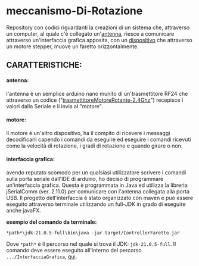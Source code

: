 # meccanismo-Di-Rotazione
Repository con codici riguardanti la creazioni di un sistema che, attraverso un computer, al quale c'è collegato un'[antenna](https://github.com/MichBell2417/meccanismo-Di-Rotazione/blob/main/SchemiElettrici/Antenna.pdf), riesce a comunicare attraverso un'interfaccia grafica apposita, con un [dispositivo](https://github.com/MichBell2417/meccanismo-Di-Rotazione/blob/main/SchemiElettrici/MotoreWirless.pdf) che attraverso un motore stepper, muove un faretto orizzontalmente.
## CARATTERISTICHE:
#### antenna:
l'antenna è un semplice arduino nano munito di un'trasmettitore RF24 che attraverso un codice ("[trasmettitoreMotoreRotante-2.4Ghz](trasmettitoreMotoreRotante-2.4Ghz/src)") recepisce i valori dalla Seriale e li invia al "motore".
#### motore: 
Il motore è un'altro dispositivo, ha il compito di ricevere i messaggi decodificarli capendo i comandi da eseguire ed eseguire i comandi ricevuti come la velocità di rotazione, i gradi di rotazione e quando girare o non.
#### interfaccia grafica:
avendo reputato scomodo per un qualsiasi utilizzatore scrivere i comandi sulla porta seriale dall'IDE di arduino, ho deciso di programmare un'interfaccia grafica. Questa è programmata in Java ed utilizza la libreria jSerialComm (ver. 2.11.0) per comunicare con l'antenna collegata alla porta USB. Il progetto dell'interfaccia è stato organizzato con maven e può essere eseguito attraverso terminale utilizzando un full-JDK in grado di eseguire anche javaFX.

**esempio del comando da terminale:** 
```
*path*\jdk-21.0.5-full\bin\java -jar target/ControllerFaretto.jar
```
Dove `*path*` è il percorso nel quale si trova il JDK: `jdk-21.0.5-full`. Il comando deve essere eseguito all'interno del percorso `.../InterfacciaGrafica`, [qui](https://github.com/MichBell2417/MotoreDiRotazione/tree/main/InterfacciaGrafica).
